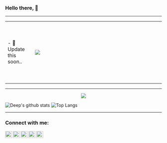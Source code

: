 ### Hello there, 👋

---

<table>
  <tr>
    <td>
      - 🤔 Update this soon..
    </td>
    <td height="200" width="400">
      <a href="https://github.com/anuraghazra/github-readme-stats">
      <img src="https://github-readme-streak-stats.herokuapp.com/?user=DEEPmagicman&show_icons=true&locale=en&layout=compact&theme=radical&line_height=0" />
      </a>
    </td>
  </tr>
</table>

---

<p align="center">
  <a href="https://github.com/anuraghazra/github-readme-stats">
 <img src="https://activity-graph.herokuapp.com/graph?username=DEEPmagicman&theme=redical">
    </a>
</p>

![Deep's github stats](https://github-readme-stats.vercel.app/api?username=DEEPmagicman&count_private=true&theme=tokyonight&hide_border=true&show_icons=true)
![Top Langs](https://github-readme-stats.vercel.app/api/top-langs/?username=DEEPmagicman&layout=compact&theme=tokyonight&hide_border=true&show_icons=true)


---

### Connect with me:
<a href="https://twitter.com/Magicman_Deep">
<img align="left" alt="Twitter" width="22px" src="https://cdn.jsdelivr.net/npm/simple-icons@v3/icons/twitter.svg" />
</a>
<a href="https://www.linkedin.com/in/deep-gandhi-b37572170/">
<img align="left" alt="LinkdeIN" width="22px" src="https://cdn.jsdelivr.net/npm/simple-icons@v3/icons/linkedin.svg" />
</a>
<a href="https://www.instagram.com/magicman_deep/">
<img align="left" alt="Instagram" width="22px" src="https://cdn.jsdelivr.net/npm/simple-icons@v3/icons/instagram.svg" />
</a>
<a href="https://stackoverflow.com/users/8351061/deep-gandhi">
<img align="left" alt="Stackoverflow" width="22px" src="https://cdn.jsdelivr.net/npm/simple-icons@3.13.0/icons/stackoverflow.svg" />
</a>
<a href="https://www.quora.com/profile/Deep-Gandhi-38">
<img align="left" alt="Quora" width="22px" src="https://cdn.jsdelivr.net/npm/simple-icons@3.13.0/icons/quora.svg" />
</a>


<!--
<p align="center"><b>Visitors Count</b></p>
<p align="center"><img align="center" src="https://profile-counter.glitch.me/{DEEPmagicman}/count.svg" /></p>
-->

<!--
**DEEPmagicman/DEEPmagicman** is a ✨ _special_ ✨ repository because its `README.md` (this file) appears on your GitHub profile.

Here are some ideas to get you started:

- 🔭 I’m currently working on ...
- 🌱 I’m currently learning ...
- 👯 I’m looking to collaborate on ...
- 🤔 I’m looking for help with ...
- 💬 Ask me about ...
- 📫 How to reach me: ...
- 😄 Pronouns: ...
- ⚡ Fun fact: ...
-->
